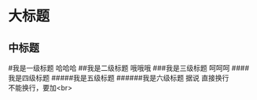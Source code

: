 大标题
=======
中标题
-------
#我是一级标题
    哈哈哈
  ##我是二级标题
        哦哦哦
###我是三级标题
呵呵呵
####我是四级标题
#####我是五级标题
######我是六级标题
据说
直接换行<br>
不能换行，要加\<br>

